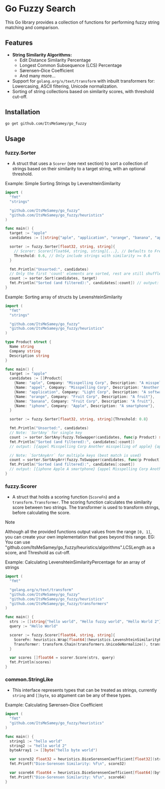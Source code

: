 # Go Fuzzy Search

This Go library provides a collection of functions for performing fuzzy string matching and comparison.

## Features

* **String Similarity Algorithms:**
    * Edit Distance Similarity Percentage
    * Longest Common Subsequence (LCS) Percentage
    * Sørensen–Dice Coefficient
    * And many more...
* Support for `golang.org/x/text/transform` with inbuilt transformers for: Lowercasing, ASCII filtering, Unicode normalization.
* Sorting of string collections based on similarity scores, with threshold cut-off.

## Installation

```bash
go get github.com/ItsMeSamey/go_fuzzy
```

##   Usage

### fuzzy.Sorter
* A struct that uses a `Scorer` (see next section) to sort a collection of strings based on their similarity to a target string, with an optional threshold.

Example: Simple Sorting Strings by LevenshteinSimilarity

```go
import (
  "fmt"
  "strings"

  "github.com/ItsMeSamey/go_fuzzy"
  "github.com/ItsMeSamey/go_fuzzy/heuristics"
)

func main() {
  target := "apple"
  candidates := []string{"aple", "application", "orange", "banana", "appel"}

  sorter := fuzzy.Sorter[float32, string, string]{
    // Scorer: Scorer[float64, string, string]{...}, // Defaults to FrequencySimilarity and Lowercase Transformer
    Threshold: 0.6, // Only include strings with similarity >= 0.6
  }

  fmt.Println("Unsorted:", candidates)
  // Only the first 'count' elements are sorted, rest are still shuffled
  count := sorter.Sort(candidates, target)
  fmt.Println("Sorted (and filtered):", candidates[:count]) // output: ["appel", "aple"]
}
```

Example: Sorting array of structs by LevenshteinSimilarity

```go
import (
  "fmt"
  "strings"

  "github.com/ItsMeSamey/go_fuzzy"
  "github.com/ItsMeSamey/go_fuzzy/heuristics"
)

type Product struct {
  Name string
  Company string
  Description string
}

func main() {
  target := "apple"
  candidates := []Product{
    {Name: "aple", Company: "Misspelling Corp", Description: "A misspelling of apple"},
    {Name: "appel", Company: "Misspelling Corp", Description: "Another misspelling of apple"},
    {Name: "application", Company: "Light Corp", Description: "A software application"},
    {Name: "orange", Company: "Fruit Corp", Description: "A fruit"},
    {Name: "banana", Company: "Fruit Corp", Description: "A fruit"},
    {Name: "iphone", Company: "Apple", Description: "A smartphone"},
  }

  sorter := fuzzy.Sorter[float32, string, string]{Threshold: 0.8} 

  fmt.Println("Unsorted:", candidates)
  // Note: `SortAny` for single key
  count := sorter.SortAny(fuzzy.ToSwapper(candidates, func(p Product) string { return p.Name }), target)
  fmt.Println("Sorted (and filtered):", candidates[:count])
  // output: [{appel Misspelling Corp Another misspelling of apple} {aple Misspelling Corp A misspelling of apple}]

  // Note: `SortAnyArr` for multiple keys (best match is used)
  count = sorter.SortAnyArr(fuzzy.ToSwapper(candidates, func(p Product) []string { return []string{p.Name, p.Company, p.Description} }), target)
  fmt.Println("Sorted (and filtered):", candidates[:count])
  // output: [{iphone Apple A smartphone} {appel Misspelling Corp Another misspelling of apple} {aple Misspelling Corp A misspelling of apple}]
}
```

### fuzzy.Scorer
* A struct that holds a scoring function (`ScoreFn`) and a `transform.Transformer`.
    The scoring function calculates the similarity score between two strings.
    The transformer is used to transform strings, before calculating the score.

> [!NOTE]
> Although all the provided functions output values from the range `[0, 1]`, you can create your own implementation that goes beyond this range.
> EG: You can use "github.com/ItsMeSamey/go_fuzzy/heuristics/algorithms".LCSLength as a score, and Threshold as cut-off.

Example: Calculating LevenshteinSimilarityPercentage for an array of strings

```go
import (
  "fmt"

  "golang.org/x/text/transform"
  "github.com/ItsMeSamey/go_fuzzy"
  "github.com/ItsMeSamey/go_fuzzy/heuristics"
  "github.com/ItsMeSamey/go_fuzzy/transformers"
)

func main() {
  strs := []string{"hello world", "Hello fuzzy world", "Hello World 2"}
  query := "Hello World"

  scorer := fuzzy.Scorer[float64, string, string]{
    ScoreFn: heuristics.Wrap[float64](heuristics.LevenshteinSimilarityPercentage),
    Transformer: transform.Chain(transformers.UnicodeNormalize(), transformers.Lowercase()), // Should always UnicodeNormalize before Lowercase
  }

  var scores []float64 = scorer.Score(strs, query)
  fmt.Println(scores)
}
```

### common.StringLike
* This interface represents types that can be treated as strings, currently `string` and `[]byte`, so atgument can be any of these types.

Example: Calculating Sørensen–Dice Coefficient

```go
import (
  "fmt"
  "github.com/ItsMeSamey/go_fuzzy/heuristics"
)

func main() {
  string1 := "hello world"
  string2 := "hello world 2"
  byteArray1 := []byte("hello byte world")

  var score32 float32 = heuristics.DiceSorensenCoefficient[float32](string1, string2)
  fmt.Printf("Dice-Sorensen Similarity: %f\n", score32)

  var score64 float64 = heuristics.DiceSorensenCoefficient[float64](byteArray1, string2)
  fmt.Printf("Dice-Sorensen Similarity: %f\n", score64)
}
```

